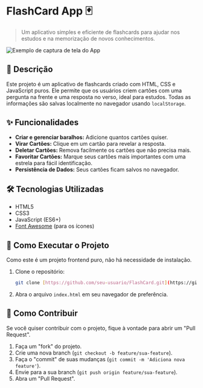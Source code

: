 # FlashCard App 🃏

> Um aplicativo simples e eficiente de flashcards para ajudar nos estudos e na memorização de novos conhecimentos.

![Exemplo de captura de tela do App](https://via.placeholder.com/468x300?text=Insira+um+print+do+seu+app+aqui)

## 📝 Descrição

Este projeto é um aplicativo de flashcards criado com HTML, CSS e JavaScript puros. Ele permite que os usuários criem cartões com uma pergunta na frente e uma resposta no verso, ideal para estudos. Todas as informações são salvas localmente no navegador usando `localStorage`.

## ✨ Funcionalidades

* **Criar e gerenciar baralhos:** Adicione quantos cartões quiser.
* **Virar Cartões:** Clique em um cartão para revelar a resposta.
* **Deletar Cartões:** Remova facilmente os cartões que não precisa mais.
* **Favoritar Cartões:** Marque seus cartões mais importantes com uma estrela para fácil identificação.
* **Persistência de Dados:** Seus cartões ficam salvos no navegador.

## 🛠️ Tecnologias Utilizadas

* HTML5
* CSS3
* JavaScript (ES6+)
* [Font Awesome](https://fontawesome.com/) (para os ícones)

## 🚀 Como Executar o Projeto

Como este é um projeto frontend puro, não há necessidade de instalação.

1.  Clone o repositório:
    ```bash
    git clone [https://github.com/seu-usuario/FlashCard.git](https://github.com/seu-usuario/FlashCard.git)
    ```
2.  Abra o arquivo `index.html` em seu navegador de preferência.

## 🤝 Como Contribuir

Se você quiser contribuir com o projeto, fique à vontade para abrir um "Pull Request".

1.  Faça um "fork" do projeto.
2.  Crie uma nova branch (`git checkout -b feature/sua-feature`).
3.  Faça o "commit" de suas mudanças (`git commit -m 'Adiciona nova feature'`).
4.  Envie para a sua branch (`git push origin feature/sua-feature`).
5.  Abra um "Pull Request".
